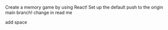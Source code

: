 Create a memory game by using React!
Set up the default push to the origin main branch!
change in read me



add space